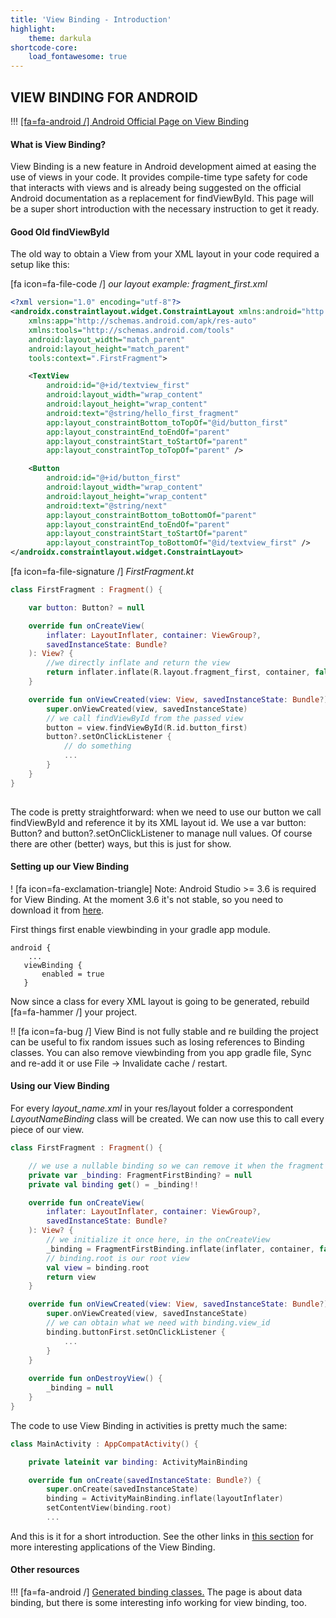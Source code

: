 ```yaml
---
title: 'View Binding - Introduction'
highlight:
    theme: darkula
shortcode-core:
    load_fontawesome: true
---
```


## VIEW BINDING FOR ANDROID

!!! [[fa=fa-android /] Android Official Page on View Binding](https://developer.android.com/topic/libraries/view-binding)


#### What is View Binding?

View Binding is a new feature in Android development aimed at easing the use of views in your code. It provides compile-time type safety for code that interacts with views and is already being suggested on the official Android documentation as a replacement for findViewById. This page will be a super short introduction with the necessary instruction to get it ready.

#### Good Old findViewById
The old way to obtain a View from your XML layout in your code required a setup like this:

[fa icon=fa-file-code /] *our layout example: fragment_first.xml*
```XML
<?xml version="1.0" encoding="utf-8"?>
<androidx.constraintlayout.widget.ConstraintLayout xmlns:android="http://schemas.android.com/apk/res/android"
    xmlns:app="http://schemas.android.com/apk/res-auto"
    xmlns:tools="http://schemas.android.com/tools"
    android:layout_width="match_parent"
    android:layout_height="match_parent"
    tools:context=".FirstFragment">

    <TextView
        android:id="@+id/textview_first"
        android:layout_width="wrap_content"
        android:layout_height="wrap_content"
        android:text="@string/hello_first_fragment"
        app:layout_constraintBottom_toTopOf="@id/button_first"
        app:layout_constraintEnd_toEndOf="parent"
        app:layout_constraintStart_toStartOf="parent"
        app:layout_constraintTop_toTopOf="parent" />

    <Button
        android:id="@+id/button_first"
        android:layout_width="wrap_content"
        android:layout_height="wrap_content"
        android:text="@string/next"
        app:layout_constraintBottom_toBottomOf="parent"
        app:layout_constraintEnd_toEndOf="parent"
        app:layout_constraintStart_toStartOf="parent"
        app:layout_constraintTop_toBottomOf="@id/textview_first" />
</androidx.constraintlayout.widget.ConstraintLayout>
```
[fa icon=fa-file-signature /] *FirstFragment.kt*

```kotlin
class FirstFragment : Fragment() {

    var button: Button? = null

    override fun onCreateView(
        inflater: LayoutInflater, container: ViewGroup?,
        savedInstanceState: Bundle?
    ): View? {
        //we directly inflate and return the view
        return inflater.inflate(R.layout.fragment_first, container, false)
    }

    override fun onViewCreated(view: View, savedInstanceState: Bundle?) {
        super.onViewCreated(view, savedInstanceState)
        // we call findViewById from the passed view
        button = view.findViewById(R.id.button_first)
        button?.setOnClickListener {
            // do something
            ...
        }
    }
}
    
```

The code is pretty straightforward: when we need to use our button we call findViewById and reference it by its XML layout id.
We use a var button: Button? and button?.setOnClickListener to manage null values. Of course there are other (better) ways, but this is just for show.

#### Setting up our View Binding

! [fa icon=fa-exclamation-triangle] Note: Android Studio >= 3.6 is required for View Binding. At the moment 3.6 it's not stable, so you need to download it from [here](https://developer.android.com/studio/preview/). 

 First things first enable viewbinding in your gradle app module.
 
 ```
 android {
     ...
    viewBinding {
        enabled = true
    }
```
Now since a class for every XML layout is going to be generated, rebuild [fa=fa-hammer /] your project. 

!! [fa icon=fa-bug /] View Bind is not fully stable and re building the project can be useful to fix random issues such as losing references to Binding classes. You can also remove viewbinding from you app gradle file, Sync and re-add it or use File -> Invalidate cache / restart.

#### Using our View Binding
For every *layout_name.xml* in your res/layout folder a correspondent *LayoutNameBinding* class will be created. 
We can now use this to call every piece of our view.

```kotlin
class FirstFragment : Fragment() {

    // we use a nullable binding so we can remove it when the fragment is destroyed
    private var _binding: FragmentFirstBinding? = null
    private val binding get() = _binding!!

    override fun onCreateView(
        inflater: LayoutInflater, container: ViewGroup?,
        savedInstanceState: Bundle?
    ): View? {
        // we initialize it once here, in the onCreateView
        _binding = FragmentFirstBinding.inflate(inflater, container, false)
        // binding.root is our root view
        val view = binding.root
        return view
    }

    override fun onViewCreated(view: View, savedInstanceState: Bundle?) {
        super.onViewCreated(view, savedInstanceState)
        // we can obtain what we need with binding.view_id
        binding.buttonFirst.setOnClickListener {
            ...
        }
    }
    
    override fun onDestroyView() {
        _binding = null
    }
}
```

The code to use View Binding in activities is pretty much the same:

```kotlin
class MainActivity : AppCompatActivity() {

    private lateinit var binding: ActivityMainBinding

    override fun onCreate(savedInstanceState: Bundle?) {
        super.onCreate(savedInstanceState)
        binding = ActivityMainBinding.inflate(layoutInflater)
        setContentView(binding.root)
        ...
```

And this is it for a short introduction. See the other links in [this section](https://sandnaut.com/blog/android/viewbinding) for more interesting applications of the View Binding.

#### Other resources
!!! [fa=fa-android /] [Generated binding classes.](https://developer.android.com/topic/libraries/data-binding/generated-binding) The page is about data binding, but there is some interesting info working for view binding, too.

